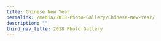 ```yaml
---
title: Chinese New Year
permalink: /media/2018-Photo-Gallery/Chinese-New-Year/
description: ""
third_nav_title: 2018 Photo Gallery
---
```

